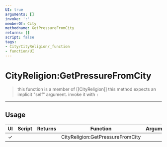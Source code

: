 ```yaml
---
UI: true
arguments: []
invoke: ':'
memberOf: City
methodname: GetPressureFromCity
returns: []
script: false
tags:
- City/CityReligion/_function
- function/UI
---
```

# CityReligion:GetPressureFromCity
> this function is a member of [[CityReligion]]
> this method expects an implicit "self" argument. invoke it with `:`
-----
## Usage
|  UI | Script | Returns | Function | Arguments |
|:---:|:------:|-------:|:--------:|:---------|
|✓| ||CityReligion:GetPressureFromCity||
